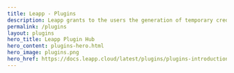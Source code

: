```yaml
---
title: Leapp - Plugins
description: Leapp grants to the users the generation of temporary credentials only for accessing the Cloud programmatically.
permalink: /plugins
layout: plugins
hero_title: Leapp Plugin Hub
hero_content: plugins-hero.html
hero_image: plugins.png
hero_href: https://docs.leapp.cloud/latest/plugins/plugins-introduction/
---
```


